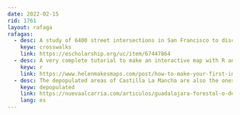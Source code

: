 ```yaml
---
date: 2022-02-15
rid: 1761
layout: rafaga
rafagas:
  - desc: A study of 6400 street intersections in San Francisco to discriminate, manually reviewing satellite imagery, those with pedestrian crossings painted on the ground
    keyw: crosswalks
    link: https://escholarship.org/uc/item/67447864
  - desc: A very complete tutorial to make an interactive map with R and free tools without programming knowledge but with minimal skills in cartography and GIS
    keyw: r
    link: https://www.helenmakesmaps.com/post/how-to-make-your-first-interactive-map-in-r-gis
  - desc: The depopulated areas of Castilla La Mancha are also the ones with the most forests, in a region where almost half of the surface is forested and mostly in the hands of public administrations.
    keyw: depopulated
    link: https://nuevaalcarria.com/articulos/guadalajara-forestal-o-despoblada
    lang: es
---
```

